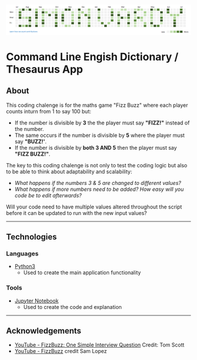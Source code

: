 ![My Logo](https://github.com/simonjvardy/simonjvardy/blob/main/assets/img/GitHub-name.png)

# Command Line Engish Dictionary / Thesaurus App

## About ##

This coding chalenge is for the maths game "Fizz Buzz" where each player counts inturn from 1 to say 100 but:

- If the number is divisible by **3** the the player must say **"FIZZ!"** instead of the number.
- The same occurs if the number is divisible by **5** where the player must say **"BUZZ!'**.
- If the number is divisible by **both 3 AND 5** then the player must say **"FIZZ BUZZ!"**.

The key to this coding chalenge is not only to test the coding logic but also to be able to think about adaptability and scalability:

- *What happens if the numbers 3 & 5 are changed to different values?*
- *What happens if more numbers need to be added? How easy will you code be to edit afterwards?*

Will your code need to have multiple values altered throughout the script before it can be updated to run with the new input values?

---

## Technologies ##

### **Languages** ###

- [Python3](https://www.python.org/)
  - Used to create the main application functionality

### **Tools** ###

- [Jupyter Notebook](https://jupyter.org/)
  - Used to create the code and explanation

---

## Acknowledgements ##

- [YouTube - FizzBuzz: One Simple Interview Question](https://www.youtube.com/watch?v=QPZ0pIK_wsc) Credit: Tom Scott
- [YouTube - FizzBuzz](https://www.youtube.com/watch?v=FRVhHtRW3pY) credit Sam Lopez
